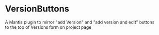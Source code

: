 # VersionButtons
A Mantis plugin to mirror "add Version" and "add version and edit" buttons to the top of Versions form on project page
